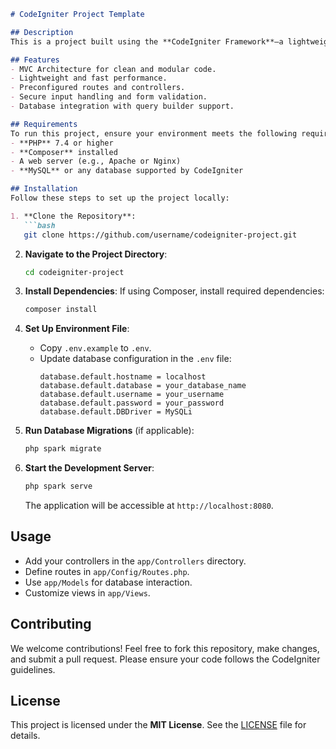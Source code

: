 ```markdown
# CodeIgniter Project Template

## Description
This is a project built using the **CodeIgniter Framework**—a lightweight and powerful PHP framework. It’s ideal for building dynamic web applications quickly and efficiently. This template serves as a starting point for your next project, with pre-configured settings and an organized structure.

## Features
- MVC Architecture for clean and modular code.
- Lightweight and fast performance.
- Preconfigured routes and controllers.
- Secure input handling and form validation.
- Database integration with query builder support.

## Requirements
To run this project, ensure your environment meets the following requirements:
- **PHP** 7.4 or higher
- **Composer** installed
- A web server (e.g., Apache or Nginx)
- **MySQL** or any database supported by CodeIgniter

## Installation
Follow these steps to set up the project locally:

1. **Clone the Repository**:
   ```bash
   git clone https://github.com/username/codeigniter-project.git
   ```
2. **Navigate to the Project Directory**:
   ```bash
   cd codeigniter-project
   ```
3. **Install Dependencies**:
   If using Composer, install required dependencies:
   ```bash
   composer install
   ```
4. **Set Up Environment File**:
   - Copy `.env.example` to `.env`.
   - Update database configuration in the `.env` file:
     ```env
     database.default.hostname = localhost
     database.default.database = your_database_name
     database.default.username = your_username
     database.default.password = your_password
     database.default.DBDriver = MySQLi
     ```

5. **Run Database Migrations** (if applicable):
   ```bash
   php spark migrate
   ```

6. **Start the Development Server**:
   ```bash
   php spark serve
   ```
   The application will be accessible at `http://localhost:8080`.

## Usage
- Add your controllers in the `app/Controllers` directory.
- Define routes in `app/Config/Routes.php`.
- Use `app/Models` for database interaction.
- Customize views in `app/Views`.

## Contributing
We welcome contributions! Feel free to fork this repository, make changes, and submit a pull request. Please ensure your code follows the CodeIgniter guidelines.

## License
This project is licensed under the **MIT License**. See the [LICENSE](LICENSE) file for details.

